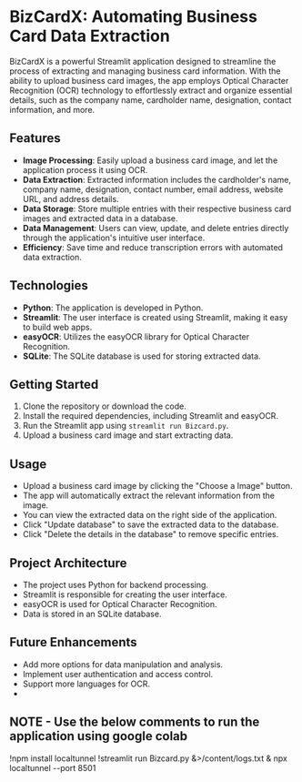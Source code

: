 # BizCardX: Automating Business Card Data Extraction

BizCardX is a powerful Streamlit application designed to streamline the process of extracting and managing business card information. With the ability to upload business card images, the app employs Optical Character Recognition (OCR) technology to effortlessly extract and organize essential details, such as the company name, cardholder name, designation, contact information, and more.

## Features

- **Image Processing**: Easily upload a business card image, and let the application process it using OCR.
- **Data Extraction**: Extracted information includes the cardholder's name, company name, designation, contact number, email address, website URL, and address details.
- **Data Storage**: Store multiple entries with their respective business card images and extracted data in a database.
- **Data Management**: Users can view, update, and delete entries directly through the application's intuitive user interface.
- **Efficiency**: Save time and reduce transcription errors with automated data extraction.

## Technologies

- **Python**: The application is developed in Python.
- **Streamlit**: The user interface is created using Streamlit, making it easy to build web apps.
- **easyOCR**: Utilizes the easyOCR library for Optical Character Recognition.
- **SQLite**: The SQLite database is used for storing extracted data.

## Getting Started

1. Clone the repository or download the code.
2. Install the required dependencies, including Streamlit and easyOCR.
3. Run the Streamlit app using `streamlit run Bizcard.py`.
4. Upload a business card image and start extracting data.

## Usage

- Upload a business card image by clicking the "Choose a Image" button.
- The app will automatically extract the relevant information from the image.
- You can view the extracted data on the right side of the application.
- Click "Update database" to save the extracted data to the database.
- Click "Delete the details in the database" to remove specific entries.

## Project Architecture

- The project uses Python for backend processing.
- Streamlit is responsible for creating the user interface.
- easyOCR is used for Optical Character Recognition.
- Data is stored in an SQLite database.

## Future Enhancements

- Add more options for data manipulation and analysis.
- Implement user authentication and access control.
- Support more languages for OCR.
- 
## NOTE - Use the below comments to run the application using google colab
!npm install localtunnel
!streamlit run Bizcard.py &>/content/logs.txt & npx localtunnel --port 8501
